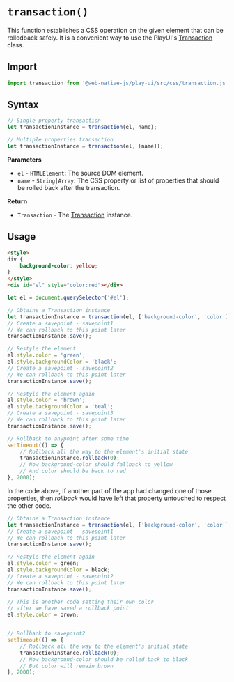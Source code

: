 # `transaction()`
This function establishes a CSS operation on the given element that can be rolledback safely. It is a convenient way to use the PlayUI's [Transaction](/play-ui/v002/api/transaction.md) class.

## Import

```js
import transaction from '@web-native-js/play-ui/src/css/transaction.js';
```

## Syntax

```js
// Single property transaction
let transactionInstance = transaction(el, name);

// Multiple properties transaction
let transactionInstance = transaction(el, [name]);
```

**Parameters**
+ `el` - `HTMLElement`: The source DOM element.
+ `name` - `String|Array`: The CSS property or list of properties that should be rolled back after the transaction.

**Return**
+ `Transaction` - The [Transaction](/play-ui/v002/api/transaction.md) instance.

## Usage

```html
<style>
div {
    background-color: yellow;
}
</style>
<div id="el" style="color:red"></div>
```

```js
let el = document.querySelector('#el');

// Obtaine a Transaction instance
let transactionInstance = transaction(el, ['background-color', 'color']);
// Create a savepoint - savepoint1
// We can rollback to this point later
transactionInstance.save();

// Restyle the element
el.style.color = 'green';
el.style.backgroundColor = 'black';
// Create a savepoint - savepoint2
// We can rollback to this point later
transactionInstance.save();

// Restyle the element again
el.style.color = 'brown';
el.style.backgroundColor = 'teal';
// Create a savepoint - savepoint3
// We can rollback to this point later
transactionInstance.save();

// Rollback to anypoint after some time
setTimeout(() => {
    // Rollback all the way to the element's initial state
    transactionInstance.rollback(0);
    // Now background-color should fallback to yellow
    // And color should be back to red
}, 2000);
```

In the code above, if another part of the app had changed one of those properties, then *rollback* would have left that property untouched to respect the other code.

```js
// Obtaine a Transaction instance
let transactionInstance = transaction(el, ['background-color', 'color']);
// Create a savepoint - savepoint1
// We can rollback to this point later
transactionInstance.save();

// Restyle the element again
el.style.color = green;
el.style.backgroundColor = black;
// Create a savepoint - savepoint2
// We can rollback to this point later
transactionInstance.save();

// This is another code setting their own color
// after we have saved a rollback point
el.style.color = brown;


// Rollback to savepoint2
setTimeout(() => {
    // Rollback all the way to the element's initial state
    transactionInstance.rollback(0);
    // Now background-color should be rolled back to black
    // But color will remain brown
}, 2000);
```
